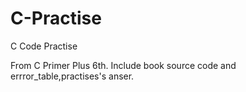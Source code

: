 # C-Practise
C Code Practise

From C Primer Plus 6th.
Include book source code and errror_table,practises's anser.
